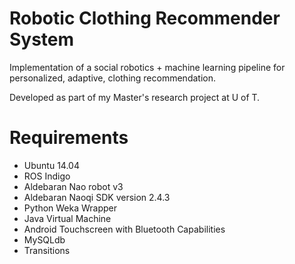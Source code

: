 # Robotic Clothing Recommender System

Implementation of a social robotics + machine learning pipeline for personalized, adaptive, clothing recommendation.

Developed as part of my Master's research project at U of T.

# Requirements
* Ubuntu 14.04
* ROS Indigo
* Aldebaran Nao robot v3
* Aldebaran Naoqi SDK version 2.4.3
* Python Weka Wrapper
* Java Virtual Machine
* Android Touchscreen with Bluetooth Capabilities
* MySQLdb
* Transitions

